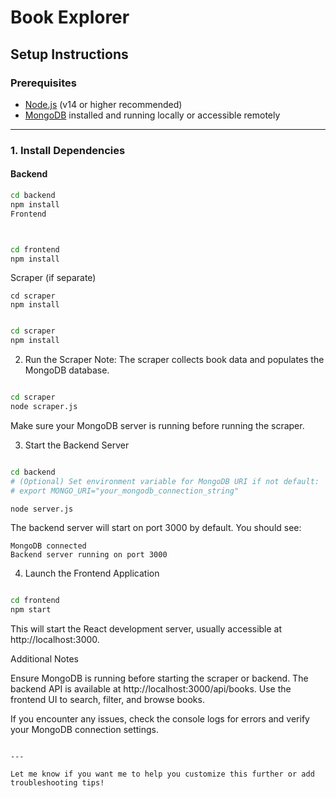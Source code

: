# Book Explorer

## Setup Instructions

### Prerequisites
- [Node.js](https://nodejs.org/) (v14 or higher recommended)
- [MongoDB](https://www.mongodb.com/) installed and running locally or accessible remotely

---

### 1. Install Dependencies

#### Backend
```bash
cd backend
npm install
Frontend
```
```bash


cd frontend
npm install
```
Scraper (if separate)
```
cd scraper
npm install
```
```bash

cd scraper
npm install
```
2. Run the Scraper
Note: The scraper collects book data and populates the MongoDB database.

```bash

cd scraper
node scraper.js
```
Make sure your MongoDB server is running before running the scraper.

3. Start the Backend Server
```bash

cd backend
# (Optional) Set environment variable for MongoDB URI if not default:
# export MONGO_URI="your_mongodb_connection_string"

node server.js
```
The backend server will start on port 3000 by default. You should see:


```
MongoDB connected
Backend server running on port 3000
```
4. Launch the Frontend Application
```bash

cd frontend
npm start
```
This will start the React development server, usually accessible at http://localhost:3000.



Additional Notes

Ensure MongoDB is running before starting the scraper or backend.
The backend API is available at http://localhost:3000/api/books.
Use the frontend UI to search, filter, and browse books.



If you encounter any issues, check the console logs for errors and verify your MongoDB connection settings.


```

---

Let me know if you want me to help you customize this further or add troubleshooting tips!
```
